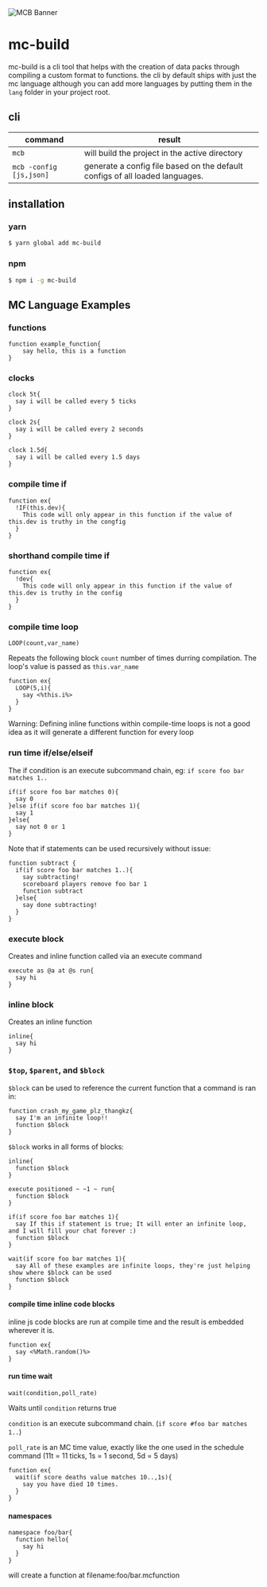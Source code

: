 <img src="https://github.com/SnaveSutit/mcbuild/blob/master/assets/MCB%20Title%20B.png" alt="MCB Banner"/>

# mc-build

mc-build is a cli tool that helps with the creation of data packs through compiling a custom format to functions. the cli by default ships with just the mc language although you can add more languages by putting them in the `lang` folder in your project root.


## cli
|command | result|
|--------|-------|
|`mcb` | will build the project in the active directory|
|`mcb -config [js,json]` | generate a config file based on the default configs of all loaded languages. |

## installation

### yarn
```bash
$ yarn global add mc-build
```

### npm
```bash
$ npm i -g mc-build
```

## MC Language Examples

### functions
```
function example_function{
    say hello, this is a function
}
```
### clocks
```
clock 5t{
  say i will be called every 5 ticks
}

clock 2s{
  say i will be called every 2 seconds
}

clock 1.5d{
  say i will be called every 1.5 days
}

```

### compile time if
```
function ex{
  !IF(this.dev){
    This code will only appear in this function if the value of this.dev is truthy in the congfig
  }
}
```

### shorthand compile time if
```
function ex{
  !dev{
    This code will only appear in this function if the value of this.dev is truthy in the config
  }
}
```

### compile time loop
`LOOP(count,var_name)`

Repeats the following block `count` number of times durring compilation. The loop's value is passed as `this.var_name`
```
function ex{
  LOOP(5,i){
    say <%this.i%>
  }
}
```
Warning: Defining inline functions within compile-time loops is not a good idea as it will generate a different function for every loop

### run time if/else/elseif
The if condition is an execute subcommand chain, eg: `if score foo bar matches 1..`
```
if(if score foo bar matches 0){
  say 0
}else if(if score foo bar matches 1){
  say 1
}else{
  say not 0 or 1
}
```
Note that if statements can be used recursively without issue:
```
function subtract {
  if(if score foo bar matches 1..){
    say subtracting!
    scoreboard players remove foo bar 1
    function subtract
  }else{
    say done subtracting!
  }
}
```

### execute block
Creates and inline function called via an execute command
```
execute as @a at @s run{
  say hi
}
```

### inline block
Creates an inline function
```
inline{
  say hi
}
```

### `$top`, `$parent`, and `$block`
`$block` can be used to reference the current function that a command is ran in:
```
function crash_my_game_plz_thangkz{
  say I'm an infinite loop!!
  function $block
}
```
`$block` works in all forms of blocks:
```
inline{
  function $block
}

execute positioned ~ ~1 ~ run{
  function $block
}

if(if score foo bar matches 1){
  say If this if statement is true; It will enter an infinite loop, and I will fill your chat forever :)
  function $block
}

wait(if score foo bar matches 1){
  say All of these examples are infinite loops, they're just helping show where $block can be used
  function $block
}
```



#### compile time inline code blocks
inline js code blocks are run at compile time and the result is embedded wherever it is.
```
function ex{
  say <%Math.random()%>
}
```

#### run time wait
`wait(condition,poll_rate)`

Waits until `condition` returns true

`condition` is an execute subcommand chain. (`if score #foo bar matches 1..`)

`poll_rate` is an MC time value, exactly like the one used in the schedule command (11t = 11 ticks, 1s = 1 second, 5d = 5 days)

```
function ex{
  wait(if score deaths value matches 10..,1s){
    say you have died 10 times.
  }
}
```


#### namespaces

```
namespace foo/bar{
  function hello{
    say hi
  }
}
```
will create a function at filename:foo/bar.mcfunction
